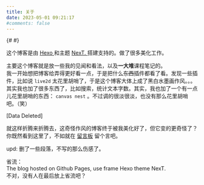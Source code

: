```yaml
---
title: 关于
date: 2023-05-01 09:21:17
#comments: false
---
```


{# <script>
    console.log("%cHello from %cJoyWonderful%c!\n恭喜你发现了彩蛋！ https://joywonderful.github.io/gift/clrftodsp.h", "color:#000;", "font-weight:bold; color:#8500ad;", "color:#000;");
</script> #}

这个博客是由 <a target="_blank" rel="noopener" href="https://hexo.io">Hexo <i class="fa fa-arrow-up-right-from-square" style="font-size:15px;"></i></a> 和主题 <a target="_blank" rel="noopener" href="https://theme-next.js.org/">NexT. <i class="fa fa-arrow-up-right-from-square" style="font-size:15px;"></i></a> 搭建支持的。做了很多美化工作。

主要这个博客就是放一些我的见闻和看法，以及**一大堆**课程笔记的。  
我一开始想把博客给弄得更好看一点，于是把什么~~东西~~插件都看了看。发现一些插件，比如说 `live2d` 太花里胡哨了，于是这个博客大体上成了黑白水墨画作风。。。  
其实我也加了很多东西了，比如搜索，统计文本字数。其实，我也加了一个有一点儿花里胡哨的东西： `canvas nest` 。不过调的很淡很淡，也没有那么花里胡哨吧。（笑）

\[Data Deleted\]

就这样折腾来折腾去，这奇怪作风的博客终于被我美化好了，但它变的更奇怪了？  
你既然看到这里了，不如就在 [留言板](/comments) 留个言吧。

upd: 删了一些段落，不写的那么伤感了。

省流：  
The blog hosted on Github Pages, use frame Hexo theme NexT.  
不对，没有人在最后放上省流吧？

<script src="/js/my-mod-js/get-last-commit.js" type="module"></script>

<style>
    #github-commit-info a, #github-commit-info span {
        color: #999;
        font-size: 0.875em;
        font-family: consolas, Menlo, monospace;
    }
    #github-commit-info span {
        margin-left: 15px;
    }
    #github-commit-info a {
        border-bottom: none;
        transition: all 0.4s;
    }
    #github-commit-info a:hover {
        border-bottom: 1px solid #777;
        color: #777;
    }

    :where(iframe#gh-act) .status-heading {
        margin-bottom: 1px;
    }
    :where(iframe#gh-act) .h1, .h2, .h3, .h4, .h5, .h6 {
        font-weight: 600 !important;
    }
    :where(iframe#gh-act) .h4 {
        font-size: 1rem !important;
    }
    :where(iframe#gh-act) h3 {
        font-size: 1.25em;
        font-weight: 600;
    }
    :where(iframe#gh-act) h1, h2, h3, h4, h5, h6 {
        margin-top: 0;
        margin-bottom: 0;
    }
    .merge-status-icon {
        min-width: 30px;
    }
    .flex-self-center {
        align-self: center !important;
    }
    .color-fg-success {
        color: #1a7f37 !important;
    }
    .branch-action-item-simple .merge-status-item {
        padding-left: 12px;
    }
    .merge-status-item {
        position: relative;
        padding: 8px 16px;
        background-color: #f6f8fa;
        border-bottom: 1px solid #d0d7de;
    }
    .d-flex {
        display: flex !important;
    }
    .flex-items-baseline {
        align-items: baseline !important;
    }
    .commit-build-statuses .dropdown-menu .merge-status-list {
        max-height: 170px;
        visibility: visible;
        border-bottom: 0;
    }
    .merge-status-list.hide-closed-list {
        visibility: hidden;
        transition: max-height .25s ease-in-out,visibility 0s linear .25s;
    }
    .branch-action-item {
        padding: 16px 16px 16px 55px;
        font-size: 13px;
        line-height: 1.4;
    }
</style>

<br>

<div title="最后一次 commit 信息：(hash / message / date)" id="github-commit-info"></div>
